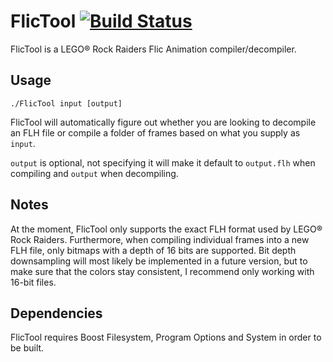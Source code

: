 # FlicTool [![Build Status](https://travis-ci.org/Merigrim/FlicTool.svg?branch=master)](https://travis-ci.org/Merigrim/FlicTool)

FlicTool is a LEGO&reg; Rock Raiders Flic Animation compiler/decompiler.

## Usage

```shell
./FlicTool input [output]
```

FlicTool will automatically figure out whether you are looking to decompile an FLH file or compile a folder of frames based on what you supply as `input`.

`output` is optional, not specifying it will make it default to `output.flh` when compiling and `output` when decompiling.

## Notes

At the moment, FlicTool only supports the exact FLH format used by LEGO&reg; Rock Raiders. Furthermore, when compiling individual frames into a new FLH file, only bitmaps with a depth of 16 bits are supported. Bit depth downsampling will most likely be implemented in a future version, but to make sure that the colors stay consistent, I recommend only working with 16-bit files.

## Dependencies

FlicTool requires Boost Filesystem, Program Options and System in order to be built.
